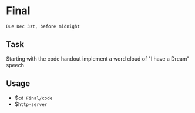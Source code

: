 # Final
`Due Dec 3st, before midnight`

## Task

Starting with the code handout implement a word cloud of "I have a
Dream" speech

## Usage

- $`cd Final/code`
- $`http-server`







